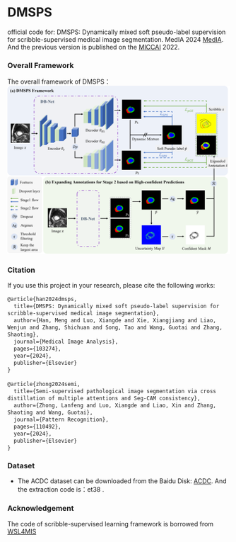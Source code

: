 # DMSPS
official code for: DMSPS: Dynamically mixed soft pseudo-label supervision for scribble-supervised medical image segmentation. MedIA 2024 [MedIA](https://www.sciencedirect.com/science/article/pii/S1361841524001993?dgcid=author).
And the previous version is published on the [MICCAI](https://link.springer.com/chapter/10.1007/978-3-031-16431-6_50) 2022.

### Overall Framework
The overall framework of DMSPS：
![overall](https://github.com/HiLab-git/DMSPS/blob/master/imgs/framework.png)

### Citation
If you use this project in your research, please cite the following works:
```
@article{han2024dmsps,
  title={DMSPS: Dynamically mixed soft pseudo-label supervision for scribble-supervised medical image segmentation},
  author={Han, Meng and Luo, Xiangde and Xie, Xiangjiang and Liao, Wenjun and Zhang, Shichuan and Song, Tao and Wang, Guotai and Zhang, Shaoting},
  journal={Medical Image Analysis},
  pages={103274},
  year={2024},
  publisher={Elsevier}
}

@article{zhong2024semi,
  title={Semi-supervised pathological image segmentation via cross distillation of multiple attentions and Seg-CAM consistency},
  author={Zhong, Lanfeng and Luo, Xiangde and Liao, Xin and Zhang, Shaoting and Wang, Guotai},
  journal={Pattern Recognition},
  pages={110492},
  year={2024},
  publisher={Elsevier}
}
```
### Dataset
* The ACDC dataset can be downloaded from the Baidu Disk: [ACDC](https://pan.baidu.com/s/1Wqcw_qFNezplzdewQMHXsg). And the extraction code is：et38 .



### Acknowledgement
The code of scribble-supervised learning framework is borrowed from [WSL4MIS](https://github.com/HiLab-git/WSL4MIS)
